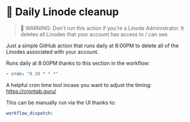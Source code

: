 # 💚 Daily Linode cleanup

>🚨 WARNING: Don't run this action if you're a Linode Administrator. It deletes all Linodes that your account has access to / can see.

Just a simple GitHub action that runs daily at 8:00PM to delete all of the Linodes associated with your account.

Runs daily at 8:00PM thanks to this section in the workflow:

```yml
- cron: "0 20 * * *"
```

A helpful cron time tool incase you want to adjust the timing: https://crontab.guru/

This can be manually run via the UI thanks to:

```yml
workflow_dispatch:
```
